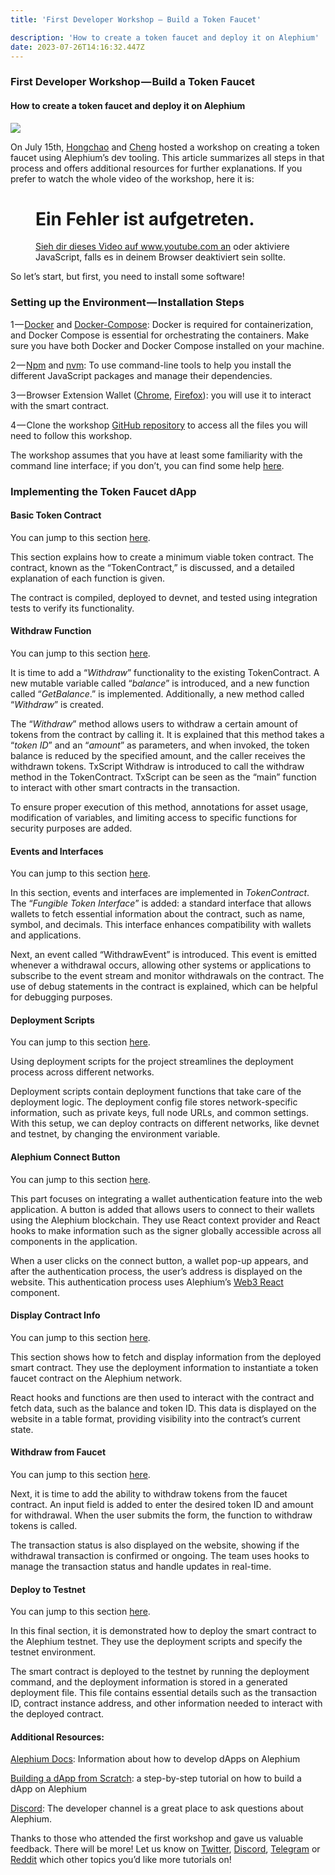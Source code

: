 ```yaml
---
title: 'First Developer Workshop — Build a Token Faucet'

description: 'How to create a token faucet and deploy it on Alephium'
date: 2023-07-26T14:16:32.447Z
---
```


### First Developer Workshop — Build a Token Faucet

#### How to create a token faucet and deploy it on Alephium

![](https://cdn-images-1.medium.com/max/800/0*N42F_zj_-gzPQgqJ)

On July 15th, <a href="https://github.com/h0ngcha0" class="markup--anchor markup--p-anchor" data-href="https://github.com/h0ngcha0" rel="noopener" target="_blank">Hongchao</a> and <a href="https://twitter.com/wachmc" class="markup--anchor markup--p-anchor" data-href="https://twitter.com/wachmc" rel="noopener" target="_blank">Cheng</a> hosted a workshop on creating a token faucet using Alephium’s dev tooling. This article summarizes all steps in that process and offers additional resources for further explanations. If you prefer to watch the whole video of the workshop, here it is:

<figure id="8cea" class="graf graf--figure graf--iframe graf-after--p">

<h1 id="ein-fehler-ist-aufgetreten." class="message">Ein Fehler ist aufgetreten.</h1>
<a href="https://www.youtube.com/watch?v=YblUxEcXQuY" target="_blank">Sieh dir dieses Video auf www.youtube.com an</a> oder aktiviere JavaScript, falls es in deinem Browser deaktiviert sein sollte.
</figure>

So let’s start, but first, you need to install some software!

### Setting up the Environment — Installation Steps

1 — <a href="https://docs.docker.com/get-docker/" class="markup--anchor markup--p-anchor" data-href="https://docs.docker.com/get-docker/" rel="noopener" target="_blank">Docker</a> and <a href="https://docs.docker.com/compose/install/" class="markup--anchor markup--p-anchor" data-href="https://docs.docker.com/compose/install/" rel="noopener" target="_blank">Docker-Compose</a>: Docker is required for containerization, and Docker Compose is essential for orchestrating the containers. Make sure you have both Docker and Docker Compose installed on your machine.

2 — <a href="https://www.npmjs.com/" class="markup--anchor markup--p-anchor" data-href="https://www.npmjs.com/" rel="noopener" target="_blank">Npm</a> and <a href="https://github.com/nvm-sh/nvm" class="markup--anchor markup--p-anchor" data-href="https://github.com/nvm-sh/nvm" rel="noopener" target="_blank">nvm</a>: To use command-line tools to help you install the different JavaScript packages and manage their dependencies.

3 — Browser Extension Wallet (<a href="https://chrome.google.com/webstore/detail/alephium-extension-wallet/gdokollfhmnbfckbobkdbakhilldkhcj" class="markup--anchor markup--p-anchor" data-href="https://chrome.google.com/webstore/detail/alephium-extension-wallet/gdokollfhmnbfckbobkdbakhilldkhcj" rel="noopener" target="_blank">Chrome</a>, <a href="https://addons.mozilla.org/en-US/firefox/addon/alephiumextensionwallet/" class="markup--anchor markup--p-anchor" data-href="https://addons.mozilla.org/en-US/firefox/addon/alephiumextensionwallet/" rel="noopener" target="_blank">Firefox</a>): you will use it to interact with the smart contract.

4 — Clone the workshop <a href="https://github.com/alephium/dev-workshop-01" class="markup--anchor markup--p-anchor" data-href="https://github.com/alephium/dev-workshop-01" rel="noopener" target="_blank">GitHub repository</a> to access all the files you will need to follow this workshop.

The workshop assumes that you have at least some familiarity with the command line interface; if you don’t, you can find some help <a href="https://www.youtube.com/watch?v=YblUxEcXQuY&amp;t=115s" class="markup--anchor markup--p-anchor" data-href="https://www.youtube.com/watch?v=YblUxEcXQuY&amp;t=115s" rel="noopener" target="_blank">here</a>.

### Implementing the Token Faucet dApp

#### Basic Token Contract

You can jump to this section <a href="https://www.youtube.com/watch?v=YblUxEcXQuY&amp;t=1360s" class="markup--anchor markup--p-anchor" data-href="https://www.youtube.com/watch?v=YblUxEcXQuY&amp;t=1360s" rel="noopener" target="_blank">here</a>.

This section explains how to create a minimum viable token contract. The contract, known as the “TokenContract,” is discussed, and a detailed explanation of each function is given.

The contract is compiled, deployed to devnet, and tested using integration tests to verify its functionality.

#### Withdraw Function

You can jump to this section <a href="https://www.youtube.com/watch?v=YblUxEcXQuY&amp;t=1915s" class="markup--anchor markup--p-anchor" data-href="https://www.youtube.com/watch?v=YblUxEcXQuY&amp;t=1915s" rel="noopener" target="_blank">here</a>.

It is time to add a “_Withdraw_” functionality to the existing TokenContract. A new mutable variable called “_balance_” is introduced, and a new function called “_GetBalance_.” is implemented. Additionally, a new method called “_Withdraw_” is created.

The “_Withdraw_” method allows users to withdraw a certain amount of tokens from the contract by calling it. It is explained that this method takes a “_token ID_” and an “_amount_” as parameters, and when invoked, the token balance is reduced by the specified amount, and the caller receives the withdrawn tokens. TxScript Withdraw is introduced to call the withdraw method in the TokenContract. TxScript can be seen as the “main” function to interact with other smart contracts in the transaction.

To ensure proper execution of this method, annotations for asset usage, modification of variables, and limiting access to specific functions for security purposes are added.

#### Events and Interfaces

You can jump to this section <a href="https://www.youtube.com/watch?v=YblUxEcXQuY&amp;t=2853s" class="markup--anchor markup--p-anchor" data-href="https://www.youtube.com/watch?v=YblUxEcXQuY&amp;t=2853s" rel="noopener" target="_blank">here</a>.

In this section, events and interfaces are implemented in _TokenContract_. The “_Fungible Token Interface_” is added: a standard interface that allows wallets to fetch essential information about the contract, such as name, symbol, and decimals. This interface enhances compatibility with wallets and applications.

Next, an event called “WithdrawEvent” is introduced. This event is emitted whenever a withdrawal occurs, allowing other systems or applications to subscribe to the event stream and monitor withdrawals on the contract. The use of debug statements in the contract is explained, which can be helpful for debugging purposes.

#### Deployment Scripts

You can jump to this section <a href="https://www.youtube.com/watch?v=YblUxEcXQuY&amp;t=3312s" class="markup--anchor markup--p-anchor" data-href="https://www.youtube.com/watch?v=YblUxEcXQuY&amp;t=3312s" rel="noopener" target="_blank">here</a>.

Using deployment scripts for the project streamlines the deployment process across different networks.

Deployment scripts contain deployment functions that take care of the deployment logic. The deployment config file stores network-specific information, such as private keys, full node URLs, and common settings. With this setup, we can deploy contracts on different networks, like devnet and testnet, by changing the environment variable.

#### Alephium Connect Button

You can jump to this section <a href="https://www.youtube.com/watch?v=YblUxEcXQuY&amp;t=3944s" class="markup--anchor markup--p-anchor" data-href="https://www.youtube.com/watch?v=YblUxEcXQuY&amp;t=3944s" rel="noopener" target="_blank">here</a>.

This part focuses on integrating a wallet authentication feature into the web application. A button is added that allows users to connect to their wallets using the Alephium blockchain. They use React context provider and React hooks to make information such as the signer globally accessible across all components in the application.

When a user clicks on the connect button, a wallet pop-up appears, and after the authentication process, the user’s address is displayed on the website. This authentication process uses Alephium’s <a href="https://github.com/alephium/alephium-web3/tree/master/packages/web3-react" class="markup--anchor markup--p-anchor" data-href="https://github.com/alephium/alephium-web3/tree/master/packages/web3-react" rel="noopener" target="_blank">Web3 React</a> <a href="https://github.com/alephium/alephium-web3-react" class="markup--anchor markup--p-anchor" data-href="https://github.com/alephium/alephium-web3-react" rel="noopener" target="_blank"></a> component.

#### Display Contract Info

You can jump to this section <a href="https://www.youtube.com/watch?v=YblUxEcXQuY&amp;t=4352s" class="markup--anchor markup--p-anchor" data-href="https://www.youtube.com/watch?v=YblUxEcXQuY&amp;t=4352s" rel="noopener" target="_blank">here</a>.

This section shows how to fetch and display information from the deployed smart contract. They use the deployment information to instantiate a token faucet contract on the Alephium network.

React hooks and functions are then used to interact with the contract and fetch data, such as the balance and token ID. This data is displayed on the website in a table format, providing visibility into the contract’s current state.

#### Withdraw from Faucet

You can jump to this section <a href="https://www.youtube.com/watch?v=YblUxEcXQuY&amp;t=5040s" class="markup--anchor markup--p-anchor" data-href="https://www.youtube.com/watch?v=YblUxEcXQuY&amp;t=5040s" rel="noopener" target="_blank">here</a>.

Next, it is time to add the ability to withdraw tokens from the faucet contract. An input field is added to enter the desired token ID and amount for withdrawal. When the user submits the form, the function to withdraw tokens is called.

The transaction status is also displayed on the website, showing if the withdrawal transaction is confirmed or ongoing. The team uses hooks to manage the transaction status and handle updates in real-time.

#### Deploy to Testnet

You can jump to this section <a href="https://www.youtube.com/watch?v=YblUxEcXQuY&amp;t=5040s" class="markup--anchor markup--p-anchor" data-href="https://www.youtube.com/watch?v=YblUxEcXQuY&amp;t=5040s" rel="noopener" target="_blank">here</a>.

In this final section, it is demonstrated how to deploy the smart contract to the Alephium testnet. They use the deployment scripts and specify the testnet environment.

The smart contract is deployed to the testnet by running the deployment command, and the deployment information is stored in a generated deployment file. This file contains essential details such as the transaction ID, contract instance address, and other information needed to interact with the deployed contract.

#### Additional Resources:

<a href="https://docs.alephium.org/" class="markup--anchor markup--p-anchor" data-href="https://docs.alephium.org/" rel="noopener" target="_blank">Alephium Docs</a>: Information about how to develop dApps on Alephium

<a href="https://docs.alephium.org/dapps/build-dapp-from-scratch/#whats-next" class="markup--anchor markup--p-anchor" data-href="https://docs.alephium.org/dapps/build-dapp-from-scratch/#whats-next" rel="noopener" target="_blank">Building a dApp from Scratch</a>: a step-by-step tutorial on how to build a dApp on Alephium

<a href="http://alephium.org/discord" class="markup--anchor markup--p-anchor" data-href="http://alephium.org/discord" rel="noopener" target="_blank">Discord</a>: The developer channel is a great place to ask questions about Alephium.

Thanks to those who attended the first workshop and gave us valuable feedback. There will be more! Let us know on <a href="https://twitter.com/alephium" class="markup--anchor markup--p-anchor" data-href="https://twitter.com/alephium" rel="noopener" target="_blank">Twitter</a>, <a href="http://alephium.org/discord" class="markup--anchor markup--p-anchor" data-href="http://alephium.org/discord" rel="noopener" target="_blank">Discord</a>, <a href="https://t.me/alephiumgroup" class="markup--anchor markup--p-anchor" data-href="https://t.me/alephiumgroup" rel="noopener" target="_blank">Telegram</a> or <a href="https://www.reddit.com/r/Alephium/" class="markup--anchor markup--p-anchor" data-href="https://www.reddit.com/r/Alephium/" rel="noopener" target="_blank">Reddit</a> which other topics you’d like more tutorials on!
